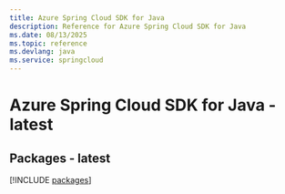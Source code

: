 ```yaml
---
title: Azure Spring Cloud SDK for Java
description: Reference for Azure Spring Cloud SDK for Java
ms.date: 08/13/2025
ms.topic: reference
ms.devlang: java
ms.service: springcloud
---
```

# Azure Spring Cloud SDK for Java - latest
## Packages - latest
[!INCLUDE [packages](spring-cloud-index.md)]